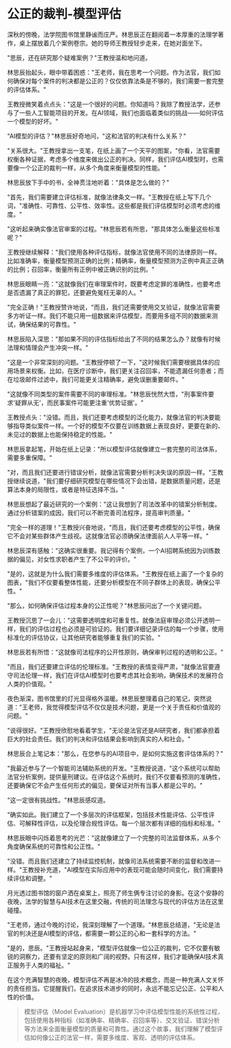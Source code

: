 # 公正的裁判-模型评估

深秋的傍晚，法学院图书馆里静谧而庄严。林思辰正在翻阅着一本厚重的法理学著作，桌上摆放着几个案例卷宗。她的导师王教授轻步走来，在她对面坐下。

"思辰，还在研究那个疑难案例？"王教授温和地问道。

林思辰抬起头，眼中带着困惑："王老师，我在思考一个问题。作为法官，我们如何确保对每个案件的判决都是公正的？仅仅依靠法条是不够的，我们需要一套完整的评估体系。"

王教授微笑着点点头："这是一个很好的问题。你知道吗？我除了教授法学，还参与了一些人工智能项目的开发。在AI领域，我们也面临着类似的挑战——如何评估一个模型的好坏。"

"AI模型的评估？"林思辰好奇地问，"这和法官的判决有什么关系？"

"关系很大。"王教授拿出一支笔，在纸上画了一个天平的图案，"你看，法官需要权衡各种证据，考虑多个维度来做出公正的判决。同样，我们评估AI模型时，也需要像一个公正的裁判一样，从多个角度来衡量模型的性能。"

林思辰放下手中的书，全神贯注地听着："具体是怎么做的？"

"首先，我们需要建立评估标准，就像法律条文一样。"王教授在纸上写下几个词，"准确性、可靠性、公平性、效率性。这些都是我们评估模型时必须考虑的维度。"

"这听起来确实像法官审案的过程。"林思辰若有所思，"那具体怎么衡量这些标准呢？"

王教授继续解释："我们使用各种评估指标，就像法官使用不同的法律原则一样。比如准确率，衡量模型预测正确的比例；精确率，衡量模型预测为正例中真正正确的比例；召回率，衡量所有正例中被正确识别的比例。"

林思辰眼睛一亮："这就像我们在审理案件时，既要考虑定罪的准确性，也要考虑是否遗漏了真正的罪犯，还要避免冤枉无辜的人。"

"完全正确！"王教授赞许地说，"而且，我们还需要使用交叉验证，就像法官需要多方听证一样。我们不能只用一组数据来评估模型，而要用多组不同的数据来测试，确保结果的可靠性。"

林思辰陷入深思："那如果不同的评估指标给出了不同的结果怎么办？就像有时候法理和情理会产生冲突一样。"

"这是一个非常深刻的问题。"王教授停顿了一下，"这时候我们需要根据具体的应用场景来权衡。比如，在医疗诊断中，我们更关注召回率，不能遗漏任何患者；而在垃圾邮件过滤中，我们可能更关注精确率，避免误删重要邮件。"

"这就像不同类型的案件需要不同的审理标准。"林思辰恍然大悟，"刑事案件要求'疑罪从无'，而民事案件可能更注重'优势证据'。"

王教授点头："没错。而且，我们还要考虑模型的泛化能力，就像法官的判决要能够指导类似案件一样。一个好的模型不仅要在训练数据上表现良好，更要在新的、未见过的数据上也能保持稳定的性能。"

林思辰拿起笔，开始在纸上记录："所以模型评估就像建立一套完整的司法体系，需要多重保障。"

"对，而且我们还要进行错误分析，就像法官需要分析判决失误的原因一样。"王教授继续说道，"我们要仔细研究模型在哪些情况下会出错，是数据质量问题，还是算法本身的局限性，或者是特征选择不当。"

林思辰想起了最近研究的一个案例："这让我想到了司法改革中的错案分析制度。通过分析错案的成因，我们可以不断完善司法程序，提高审判质量。"

"完全一样的道理！"王教授兴奋地说，"而且，我们还要考虑模型的公平性，确保它不会对某些群体产生歧视。这就像法官必须确保法律面前人人平等一样。"

林思辰深有感触："这确实很重要。我记得有个案例，一个AI招聘系统因为训练数据的偏见，对女性求职者产生了不公平的评价。"

"是的，这就是为什么我们需要多维度的评估体系。"王教授在纸上画了一个复杂的图表，"我们不仅要看整体性能，还要分析模型在不同子群体上的表现，确保公平性。"

"那么，如何确保评估过程本身的公正性呢？"林思辰问出了一个关键问题。

王教授沉思了一会儿："这需要透明度和可重复性。就像法庭审理必须公开透明一样，我们的评估过程也必须是可验证的。我们要详细记录评估的每一个步骤，使用标准化的评估协议，让其他研究者能够重复我们的实验。"

林思辰若有所悟："这就像司法程序的公开性原则，确保审判过程的透明和公正。"

"而且，我们还要建立评估的伦理标准。"王教授的表情变得严肃，"就像法官要遵守司法伦理一样，我们在评估AI模型时也要考虑其社会影响，确保技术的发展符合人类的价值观。"

夜色渐深，图书馆里的灯光显得格外温暖。林思辰整理着自己的笔记，突然说道："王老师，我觉得模型评估不仅仅是技术问题，更是一个关于责任和价值观的问题。"

"说得很好。"王教授欣慰地看着学生，"无论是法官还是AI研究者，我们都承担着巨大的社会责任。我们的判决和评估结果会影响到真实的人和社会。"

林思辰合上笔记本："那么，在您参与的AI项目中，是如何实施这套评估体系的？"

"我最近参与了一个智能司法辅助系统的开发。"王教授说道，"这个系统可以帮助法官分析案例，提供量刑建议。在评估这个系统时，我们不仅要看预测的准确性，还要确保它不会产生任何形式的偏见，要保证对所有当事人都是公平的。"

"这一定很有挑战性。"林思辰感叹道。

"确实如此。我们建立了一个多层次的评估框架，包括技术性能评估、公平性评估、可解释性评估，以及伦理合规性评估。每一个层次都有详细的指标和标准。"

林思辰眼中闪烁着思考的光芒："这就像建立了一个完整的司法监督体系，从多个角度确保系统的可靠性和公正性。"

"没错。而且我们还建立了持续监控机制，就像司法系统需要不断的监督和改进一样。"王教授补充道，"AI模型在实际应用中的表现可能会随时间变化，我们需要持续评估和调整。"

月光透过图书馆的窗户洒在桌案上，照亮了师生俩专注讨论的身影。在这个安静的夜晚，法学的智慧与AI技术在这里交融，传统的司法理念与现代的评估方法在这里碰撞。

"王老师，通过今晚的讨论，我深刻理解了一个道理。"林思辰总结道，"无论是法官的判决还是AI模型的评估，都需要一颗公正的心和一套科学的方法。"

"是的，思辰。"王教授站起身来，"模型评估就像一位公正的裁判，它不仅要有敏锐的洞察力，还要有坚定的原则和广阔的视野。只有这样，我们才能确保AI技术真正服务于人类的福祉。"

在这个充满智慧的夜晚，模型评估不再是冰冷的技术概念，而是一种充满人文关怀的责任担当。它提醒我们，在追求技术进步的同时，永远不能忘记公正、公平和人性的价值。

> 模型评估（Model Evaluation）是机器学习中评估模型性能的系统性过程，包括使用各种指标（如准确率、精确率、召回率等）、交叉验证、错误分析等方法来全面衡量模型的质量和可靠性。通过这个故事，我们理解了模型评估如何像公正的法官一样，需要多维度、客观、透明的评估体系。 
